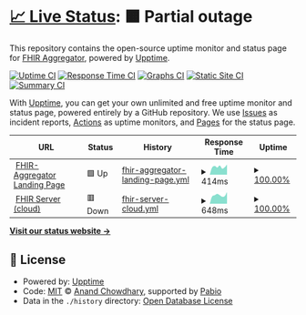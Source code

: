 # [📈 Live Status](https://FHIR-Aggregator.github.io/status-monitor): <!--live status--> **🟧 Partial outage**

This repository contains the open-source uptime monitor and status page for [FHIR Aggregator](https://FHIR-Aggregator.github.io/status-monitor), powered by [Upptime](https://github.com/upptime/upptime).

[![Uptime CI](https://github.com/FHIR-Aggregator/status-monitor/workflows/Uptime%20CI/badge.svg)](https://github.com/FHIR-Aggregator/status-monitor/actions?query=workflow%3A%22Uptime+CI%22)
[![Response Time CI](https://github.com/FHIR-Aggregator/status-monitor/workflows/Response%20Time%20CI/badge.svg)](https://github.com/FHIR-Aggregator/status-monitor/actions?query=workflow%3A%22Response+Time+CI%22)
[![Graphs CI](https://github.com/FHIR-Aggregator/status-monitor/workflows/Graphs%20CI/badge.svg)](https://github.com/FHIR-Aggregator/status-monitor/actions?query=workflow%3A%22Graphs+CI%22)
[![Static Site CI](https://github.com/FHIR-Aggregator/status-monitor/workflows/Static%20Site%20CI/badge.svg)](https://github.com/FHIR-Aggregator/status-monitor/actions?query=workflow%3A%22Static+Site+CI%22)
[![Summary CI](https://github.com/FHIR-Aggregator/status-monitor/workflows/Summary%20CI/badge.svg)](https://github.com/FHIR-Aggregator/status-monitor/actions?query=workflow%3A%22Summary+CI%22)

With [Upptime](https://upptime.js.org), you can get your own unlimited and free uptime monitor and status page, powered entirely by a GitHub repository. We use [Issues](https://github.com/FHIR-Aggregator/status-monitor/issues) as incident reports, [Actions](https://github.com/FHIR-Aggregator/status-monitor/actions) as uptime monitors, and [Pages](https://FHIR-Aggregator.github.io/status-monitor) for the status page.

<!--start: status pages-->
<!-- This summary is generated by Upptime (https://github.com/upptime/upptime) -->
<!-- Do not edit this manually, your changes will be overwritten -->
<!-- prettier-ignore -->
| URL | Status | History | Response Time | Uptime |
| --- | ------ | ------- | ------------- | ------ |
| <img alt="" src="https://icons.duckduckgo.com/ip3/fhir-aggregator.org.ico" height="13"> [FHIR-Aggregator Landing Page](https://fhir-aggregator.org/) | 🟩 Up | [fhir-aggregator-landing-page.yml](https://github.com/FHIR-Aggregator/status-monitor/commits/HEAD/history/fhir-aggregator-landing-page.yml) | <details><summary><img alt="Response time graph" src="./graphs/fhir-aggregator-landing-page/response-time-week.png" height="20"> 414ms</summary><br><a href="https://FHIR-Aggregator.github.io/status-monitor/history/fhir-aggregator-landing-page"><img alt="Response time 447" src="https://img.shields.io/endpoint?url=https%3A%2F%2Fraw.githubusercontent.com%2FFHIR-Aggregator%2Fstatus-monitor%2FHEAD%2Fapi%2Ffhir-aggregator-landing-page%2Fresponse-time.json"></a><br><a href="https://FHIR-Aggregator.github.io/status-monitor/history/fhir-aggregator-landing-page"><img alt="24-hour response time 523" src="https://img.shields.io/endpoint?url=https%3A%2F%2Fraw.githubusercontent.com%2FFHIR-Aggregator%2Fstatus-monitor%2FHEAD%2Fapi%2Ffhir-aggregator-landing-page%2Fresponse-time-day.json"></a><br><a href="https://FHIR-Aggregator.github.io/status-monitor/history/fhir-aggregator-landing-page"><img alt="7-day response time 414" src="https://img.shields.io/endpoint?url=https%3A%2F%2Fraw.githubusercontent.com%2FFHIR-Aggregator%2Fstatus-monitor%2FHEAD%2Fapi%2Ffhir-aggregator-landing-page%2Fresponse-time-week.json"></a><br><a href="https://FHIR-Aggregator.github.io/status-monitor/history/fhir-aggregator-landing-page"><img alt="30-day response time 420" src="https://img.shields.io/endpoint?url=https%3A%2F%2Fraw.githubusercontent.com%2FFHIR-Aggregator%2Fstatus-monitor%2FHEAD%2Fapi%2Ffhir-aggregator-landing-page%2Fresponse-time-month.json"></a><br><a href="https://FHIR-Aggregator.github.io/status-monitor/history/fhir-aggregator-landing-page"><img alt="1-year response time 447" src="https://img.shields.io/endpoint?url=https%3A%2F%2Fraw.githubusercontent.com%2FFHIR-Aggregator%2Fstatus-monitor%2FHEAD%2Fapi%2Ffhir-aggregator-landing-page%2Fresponse-time-year.json"></a></details> | <details><summary><a href="https://FHIR-Aggregator.github.io/status-monitor/history/fhir-aggregator-landing-page">100.00%</a></summary><a href="https://FHIR-Aggregator.github.io/status-monitor/history/fhir-aggregator-landing-page"><img alt="All-time uptime 100.00%" src="https://img.shields.io/endpoint?url=https%3A%2F%2Fraw.githubusercontent.com%2FFHIR-Aggregator%2Fstatus-monitor%2FHEAD%2Fapi%2Ffhir-aggregator-landing-page%2Fuptime.json"></a><br><a href="https://FHIR-Aggregator.github.io/status-monitor/history/fhir-aggregator-landing-page"><img alt="24-hour uptime 100.00%" src="https://img.shields.io/endpoint?url=https%3A%2F%2Fraw.githubusercontent.com%2FFHIR-Aggregator%2Fstatus-monitor%2FHEAD%2Fapi%2Ffhir-aggregator-landing-page%2Fuptime-day.json"></a><br><a href="https://FHIR-Aggregator.github.io/status-monitor/history/fhir-aggregator-landing-page"><img alt="7-day uptime 100.00%" src="https://img.shields.io/endpoint?url=https%3A%2F%2Fraw.githubusercontent.com%2FFHIR-Aggregator%2Fstatus-monitor%2FHEAD%2Fapi%2Ffhir-aggregator-landing-page%2Fuptime-week.json"></a><br><a href="https://FHIR-Aggregator.github.io/status-monitor/history/fhir-aggregator-landing-page"><img alt="30-day uptime 100.00%" src="https://img.shields.io/endpoint?url=https%3A%2F%2Fraw.githubusercontent.com%2FFHIR-Aggregator%2Fstatus-monitor%2FHEAD%2Fapi%2Ffhir-aggregator-landing-page%2Fuptime-month.json"></a><br><a href="https://FHIR-Aggregator.github.io/status-monitor/history/fhir-aggregator-landing-page"><img alt="1-year uptime 100.00%" src="https://img.shields.io/endpoint?url=https%3A%2F%2Fraw.githubusercontent.com%2FFHIR-Aggregator%2Fstatus-monitor%2FHEAD%2Fapi%2Ffhir-aggregator-landing-page%2Fuptime-year.json"></a></details>
| <img alt="" src="https://icons.duckduckgo.com/ip3/google-fhir.fhir-aggregator.org.ico" height="13"> [FHIR Server (cloud)](https://google-fhir.fhir-aggregator.org) | 🟥 Down | [fhir-server-cloud.yml](https://github.com/FHIR-Aggregator/status-monitor/commits/HEAD/history/fhir-server-cloud.yml) | <details><summary><img alt="Response time graph" src="./graphs/fhir-server-cloud/response-time-week.png" height="20"> 648ms</summary><br><a href="https://FHIR-Aggregator.github.io/status-monitor/history/fhir-server-cloud"><img alt="Response time 712" src="https://img.shields.io/endpoint?url=https%3A%2F%2Fraw.githubusercontent.com%2FFHIR-Aggregator%2Fstatus-monitor%2FHEAD%2Fapi%2Ffhir-server-cloud%2Fresponse-time.json"></a><br><a href="https://FHIR-Aggregator.github.io/status-monitor/history/fhir-server-cloud"><img alt="24-hour response time 700" src="https://img.shields.io/endpoint?url=https%3A%2F%2Fraw.githubusercontent.com%2FFHIR-Aggregator%2Fstatus-monitor%2FHEAD%2Fapi%2Ffhir-server-cloud%2Fresponse-time-day.json"></a><br><a href="https://FHIR-Aggregator.github.io/status-monitor/history/fhir-server-cloud"><img alt="7-day response time 648" src="https://img.shields.io/endpoint?url=https%3A%2F%2Fraw.githubusercontent.com%2FFHIR-Aggregator%2Fstatus-monitor%2FHEAD%2Fapi%2Ffhir-server-cloud%2Fresponse-time-week.json"></a><br><a href="https://FHIR-Aggregator.github.io/status-monitor/history/fhir-server-cloud"><img alt="30-day response time 665" src="https://img.shields.io/endpoint?url=https%3A%2F%2Fraw.githubusercontent.com%2FFHIR-Aggregator%2Fstatus-monitor%2FHEAD%2Fapi%2Ffhir-server-cloud%2Fresponse-time-month.json"></a><br><a href="https://FHIR-Aggregator.github.io/status-monitor/history/fhir-server-cloud"><img alt="1-year response time 712" src="https://img.shields.io/endpoint?url=https%3A%2F%2Fraw.githubusercontent.com%2FFHIR-Aggregator%2Fstatus-monitor%2FHEAD%2Fapi%2Ffhir-server-cloud%2Fresponse-time-year.json"></a></details> | <details><summary><a href="https://FHIR-Aggregator.github.io/status-monitor/history/fhir-server-cloud">100.00%</a></summary><a href="https://FHIR-Aggregator.github.io/status-monitor/history/fhir-server-cloud"><img alt="All-time uptime 99.81%" src="https://img.shields.io/endpoint?url=https%3A%2F%2Fraw.githubusercontent.com%2FFHIR-Aggregator%2Fstatus-monitor%2FHEAD%2Fapi%2Ffhir-server-cloud%2Fuptime.json"></a><br><a href="https://FHIR-Aggregator.github.io/status-monitor/history/fhir-server-cloud"><img alt="24-hour uptime 100.00%" src="https://img.shields.io/endpoint?url=https%3A%2F%2Fraw.githubusercontent.com%2FFHIR-Aggregator%2Fstatus-monitor%2FHEAD%2Fapi%2Ffhir-server-cloud%2Fuptime-day.json"></a><br><a href="https://FHIR-Aggregator.github.io/status-monitor/history/fhir-server-cloud"><img alt="7-day uptime 100.00%" src="https://img.shields.io/endpoint?url=https%3A%2F%2Fraw.githubusercontent.com%2FFHIR-Aggregator%2Fstatus-monitor%2FHEAD%2Fapi%2Ffhir-server-cloud%2Fuptime-week.json"></a><br><a href="https://FHIR-Aggregator.github.io/status-monitor/history/fhir-server-cloud"><img alt="30-day uptime 99.80%" src="https://img.shields.io/endpoint?url=https%3A%2F%2Fraw.githubusercontent.com%2FFHIR-Aggregator%2Fstatus-monitor%2FHEAD%2Fapi%2Ffhir-server-cloud%2Fuptime-month.json"></a><br><a href="https://FHIR-Aggregator.github.io/status-monitor/history/fhir-server-cloud"><img alt="1-year uptime 99.81%" src="https://img.shields.io/endpoint?url=https%3A%2F%2Fraw.githubusercontent.com%2FFHIR-Aggregator%2Fstatus-monitor%2FHEAD%2Fapi%2Ffhir-server-cloud%2Fuptime-year.json"></a></details>

<!--end: status pages-->

[**Visit our status website →**](https://FHIR-Aggregator.github.io/status-monitor)

## 📄 License

- Powered by: [Upptime](https://github.com/upptime/upptime)
- Code: [MIT](./LICENSE) © [Anand Chowdhary](https://anandchowdhary.com), supported by [Pabio](https://pabio.com)
- Data in the `./history` directory: [Open Database License](https://opendatacommons.org/licenses/odbl/1-0/)

